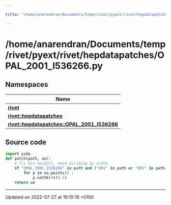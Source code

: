 ```yaml
---

title: "/home/anarendran/Documents/temp/rivet/pyext/rivet/hepdatapatches/OPAL_2001_I536266.py"

---
```


# /home/anarendran/Documents/temp/rivet/pyext/rivet/hepdatapatches/OPAL_2001_I536266.py



## Namespaces

| Name           |
| -------------- |
| **[rivet](http://example.org/namespaces/namespacerivet/)**  |
| **[rivet::hepdatapatches](http://example.org/namespaces/namespacerivet_1_1hepdatapatches/)**  |
| **[rivet::hepdatapatches::OPAL_2001_I536266](http://example.org/namespaces/namespacerivet_1_1hepdatapatches_1_1opal__2001__i536266/)**  |




## Source code

```python
import yoda
def patch(path, ao):
    # fix bin heights, need dividing by width
    if "OPAL_2001_I536266" in path and ("d01" in path or "d02" in path) :
        for p in ao.points() :
            p.setXErrs(0.5)
    return ao
```


-------------------------------

Updated on 2022-07-27 at 19:10:16 +0100
